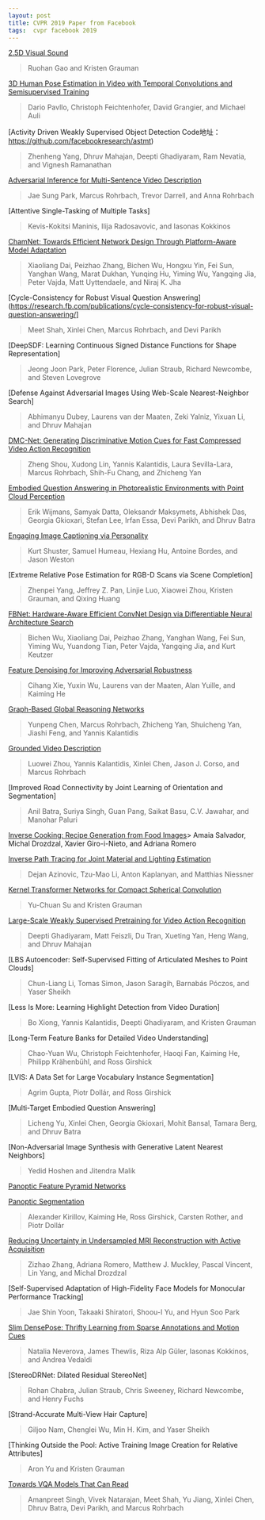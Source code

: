 ```yaml
---
layout: post
title: CVPR 2019 Paper from Facebook
tags:  cvpr facebook 2019
---
```


[2.5D Visual Sound](https://research.fb.com/publications/2-5d-visual-sound/)
> Ruohan Gao and Kristen Grauman

[3D Human Pose Estimation in Video with Temporal Convolutions and Semisupervised Training](https://research.fb.com/publications/3d-human-pose-estimation-in-video-with-temporal-convolutions-and-semi-supervised-training/)
> Dario Pavllo, Christoph Feichtenhofer, David Grangier, and Michael Auli

[Activity Driven Weakly Supervised Object Detection
Code地址：
https://github.com/facebookresearch/astmt)
> Zhenheng Yang, Dhruv Mahajan, Deepti Ghadiyaram, Ram Nevatia, and Vignesh Ramanathan

[Adversarial Inference for Multi-Sentence Video Description](https://research.fb.com/publications/adversarial-inference-for-multi-sentence-video-description/)
> Jae Sung Park, Marcus Rohrbach, Trevor Darrell, and Anna Rohrbach

[Attentive Single-Tasking of Multiple Tasks]
> Kevis-Kokitsi Maninis, Ilija Radosavovic, and Iasonas Kokkinos

[ChamNet: Towards Efficient Network Design Through Platform-Aware Model Adaptation](https://research.fb.com/publications/chamnet-towards-efficient-network-design-through-platform-aware-model-adaptation/)
> Xiaoliang Dai, Peizhao Zhang, Bichen Wu, Hongxu Yin, Fei Sun, Yanghan Wang, Marat Dukhan, Yunqing Hu, Yiming Wu, Yangqing Jia, Peter Vajda, Matt Uyttendaele, and Niraj K. Jha

[Cycle-Consistency for Robust Visual Question Answering](https://research.fb.com/publications/cycle-consistency-for-robust-visual-question-answering/]
> Meet Shah, Xinlei Chen, Marcus Rohrbach, and Devi Parikh

[DeepSDF: Learning Continuous Signed Distance Functions for Shape Representation]
> Jeong Joon Park, Peter Florence, Julian Straub, Richard Newcombe, and Steven Lovegrove

[Defense Against Adversarial Images Using Web-Scale Nearest-Neighbor Search]
> Abhimanyu Dubey, Laurens van der Maaten, Zeki Yalniz, Yixuan Li, and Dhruv Mahajan

[DMC-Net: Generating Discriminative Motion Cues for Fast Compressed Video Action Recognition](https://research.fb.com/publications/dmc-net-generating-discriminative-motion-cues-for-fast-compressed-video-action-recognition/)
> Zheng Shou, Xudong Lin, Yannis Kalantidis, Laura Sevilla-Lara, Marcus Rohrbach, Shih-Fu Chang, and Zhicheng Yan

[Embodied Question Answering in Photorealistic Environments with Point Cloud Perception](https://research.fb.com/publications/embodied-question-answering-in-photorealistic-environments-with-point-cloud-perception/)
> Erik Wijmans, Samyak Datta, Oleksandr Maksymets, Abhishek Das, Georgia Gkioxari, Stefan Lee, Irfan Essa, Devi Parikh, and Dhruv Batra

[Engaging Image Captioning via Personality](https://research.fb.com/publications/engaging-image-captioning-via-personality/)
> Kurt Shuster, Samuel Humeau, Hexiang Hu, Antoine Bordes, and Jason Weston

[Extreme Relative Pose Estimation for RGB-D Scans via Scene Completion]
> Zhenpei Yang, Jeffrey Z. Pan, Linjie Luo, Xiaowei Zhou, Kristen Grauman, and Qixing Huang

[FBNet: Hardware-Aware Efficient ConvNet Design via Differentiable Neural Architecture Search](https://research.fb.com/publications/fbnet-hardware-aware-efficient-convnet-design-via-differentiable-neural-architecture-search)
> Bichen Wu, Xiaoliang Dai, Peizhao Zhang, Yanghan Wang, Fei Sun, Yiming Wu, Yuandong Tian, Peter Vajda, Yangqing Jia, and Kurt Keutzer

[Feature Denoising for Improving Adversarial Robustness](https://research.fb.com/publications/feature-denoising-for-improving-adversarial-robustness)
> Cihang Xie, Yuxin Wu, Laurens van der Maaten, Alan Yuille, and Kaiming He

[Graph-Based Global Reasoning Networks](https://research.fb.com/publications/graph-based-global-reasoning-networks/)
> Yunpeng Chen, Marcus Rohrbach, Zhicheng Yan, Shuicheng Yan, Jiashi Feng, and Yannis Kalantidis

[Grounded Video Description](https://research.fb.com/publications/grounded-video-description/)
> Luowei Zhou, Yannis Kalantidis, Xinlei Chen, Jason J. Corso, and Marcus Rohrbach

[Improved Road Connectivity by Joint Learning of Orientation and Segmentation]
> Anil Batra, Suriya Singh, Guan Pang, Saikat Basu, C.V. Jawahar, and Manohar Paluri

[Inverse Cooking: Recipe Generation from Food Images](https://research.fb.com/publications/inverse-cooking-recipe-generation-from-food-images)> Amaia Salvador, Michal Drozdzal, Xavier Giro-i-Nieto, and Adriana Romero

[Inverse Path Tracing for Joint Material and Lighting Estimation](https://research.fb.com/publications/inverse-path-tracing-for-joint-material-and-lighting-estimation/)
> Dejan Azinovic, Tzu-Mao Li, Anton Kaplanyan, and Matthias Niessner

[Kernel Transformer Networks for Compact Spherical Convolution](https://research.fb.com/publications/kernel-transformer-networks-for-compact-spherical-convolution/)
> Yu-Chuan Su and Kristen Grauman

[Large-Scale Weakly Supervised Pretraining for Video Action Recognition](https://research.fb.com/publications/large-scale-weakly-supervised-pre-training-for-video-action-recognition/)
> Deepti Ghadiyaram, Matt Feiszli, Du Tran, Xueting Yan, Heng Wang, and Dhruv Mahajan

[LBS Autoencoder: Self-Supervised Fitting of Articulated Meshes to Point Clouds]
> Chun-Liang Li, Tomas Simon, Jason Saragih, Barnabás Póczos, and Yaser Sheikh

[Less Is More: Learning Highlight Detection from Video Duration]
> Bo Xiong, Yannis Kalantidis, Deepti Ghadiyaram, and Kristen Grauman

[Long-Term Feature Banks for Detailed Video Understanding]
> Chao-Yuan Wu, Christoph Feichtenhofer, Haoqi Fan, Kaiming He, Philipp Krähenbühl, and Ross Girshick

[LVIS: A Data Set for Large Vocabulary Instance Segmentation]
> Agrim Gupta, Piotr Dollár, and Ross Girshick

[Multi-Target Embodied Question Answering]
> Licheng Yu, Xinlei Chen, Georgia Gkioxari, Mohit Bansal, Tamara Berg, and Dhruv Batra

[Non-Adversarial Image Synthesis with Generative Latent Nearest Neighbors]
> Yedid Hoshen and Jitendra Malik

[Panoptic Feature Pyramid Networks](https://ai.facebook.com/micro_site/url/?click_creative_path)

[Panoptic Segmentation](https://research.fb.com/publications/panoptic-segmentation/)
> Alexander Kirillov, Kaiming He, Ross Girshick, Carsten Rother, and Piotr Dollár

[Reducing Uncertainty in Undersampled MRI Reconstruction with Active Acquisition](https://research.fb.com/publications/reducing-uncertainty-in-undersampled-mri-reconstruction-with-active-acquisition/)
> Zizhao Zhang, Adriana Romero, Matthew J. Muckley, Pascal Vincent, Lin Yang, and Michal Drozdzal

[Self-Supervised Adaptation of High-Fidelity Face Models for Monocular Performance Tracking]
> Jae Shin Yoon, Takaaki Shiratori, Shoou-I Yu, and Hyun Soo Park

[Slim DensePose: Thrifty Learning from Sparse Annotations and Motion Cues](https://research.fb.com/publications/slim-densepose-thrifty-learning-from-sparse-annotations-and-motion-cues/)
> Natalia Neverova, James Thewlis, Riza Alp Güler, Iasonas Kokkinos, and Andrea Vedaldi

[StereoDRNet: Dilated Residual StereoNet]
> Rohan Chabra, Julian Straub, Chris Sweeney, Richard Newcombe, and Henry Fuchs

[Strand-Accurate Multi-View Hair Capture]
> Giljoo Nam, Chenglei Wu, Min H. Kim, and Yaser Sheikh

[Thinking Outside the Pool: Active Training Image Creation for Relative Attributes]
> Aron Yu and Kristen Grauman


[Towards VQA Models That Can Read](https://research.fb.com/publications/towards-vqa-models-that-can-read/)
> Amanpreet Singh, Vivek Natarajan, Meet Shah, Yu Jiang, Xinlei Chen, Dhruv Batra, Devi Parikh, and Marcus Rohrbach
